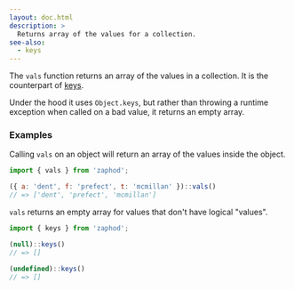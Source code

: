 ```yaml
---
layout: doc.html
description: >
  Returns array of the values for a collection.
see-also:
  - keys
---
```


The `vals` function returns an array of the values in a collection. It is the counterpart of [keys](../keys).

Under the hood it uses `Object.keys`, but rather than throwing a runtime exception when called on a bad value, it returns an empty array.

### Examples
Calling `vals` on an object will return an array of the values inside the object.

```js
import { vals } from 'zaphod';

({ a: 'dent', f: 'prefect', t: 'mcmillan' })::vals()
// => ['dent', 'prefect', 'mcmillan']
```

`vals` returns an empty array for values that don't have logical "values".

```js
import { keys } from 'zaphod';

(null)::keys()
// => []

(undefined)::keys()
// => []
```

